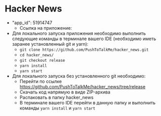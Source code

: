 # Hacker News

- "app_id": 51914747
  - Ссылка на приложение:
- Для локального запуска приложения необходимо выполнить следующие команды в терминале вашего IDE (необходимо иметь заранее установленный git и yarn):
  - `git clone https://github.com/PushToTalkMe/hacker_news.git`
  - `cd hacker_news/`
  - `git checkout release`
  - `yarn install`
  - `yarn start`
- Для локального запуска без установленного git необходимо:
  - Перейти по ссылке https://github.com/PushToTalkMe/hacker_news/tree/release
  - Скачать код напрямую в виде ZIP-архива
  - Распаковать в папку hacker_news
  - В терминале вашего IDE перейти в данную папку и выполнить команды `yarn install` и `yarn start`
